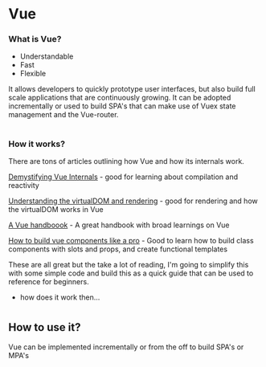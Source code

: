 #
# Vue

### What is Vue?

- Understandable
- Fast
- Flexible

It allows developers to quickly prototype user interfaces, but also build full scale applications that are continuously growing. It can be adopted incrementally or used to build SPA's that can make use of Vuex state management and the Vue-router.

#

### How it works?

There are tons of articles outlining how Vue and how its internals work.

[Demystifying Vue Internals](https://medium.com/js-imaginea/the-vue-js-internals-7b76f76813e3) - good for learning about compilation and reactivity

[Understanding the virtualDOM and rendering](https://medium.com/@koheimikami/understanding-rendering-process-with-virtual-dom-in-vue-js-a6e602811782) - good for rendering and how the virtualDOM works in Vue

[A Vue handboook](https://medium.freecodecamp.org/the-vue-handbook-a-thorough-introduction-to-vue-js-1e86835d8446) - A great handbook with broad learnings on Vue

[How to build vue components like a pro](https://blog.bitsrc.io/how-to-build-vue-components-like-a-pro-fd89fd4d524d) - Good to learn how to build class components with slots and props, and create functional templates

These are all great but the take a lot of reading, I'm going to simplify this with some simple code and build this as a quick guide that can be used to reference for beginners.


+ how does it work then...

#

## How to use it?

Vue can be implemented incrementally or from the off to build SPA's or  MPA's

